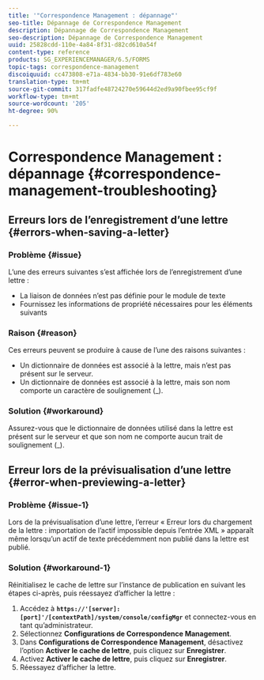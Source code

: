 ```yaml
---
title: '"Correspondence Management : dépannage"'
seo-title: Dépannage de Correspondence Management
description: Dépannage de Correspondence Management
seo-description: Dépannage de Correspondence Management
uuid: 25828cdd-110e-4a84-8f31-d82cd610a54f
content-type: reference
products: SG_EXPERIENCEMANAGER/6.5/FORMS
topic-tags: correspondence-management
discoiquuid: cc473808-e71a-4834-bb30-91e6df783e60
translation-type: tm+mt
source-git-commit: 317fadfe48724270e59644d2ed9a90fbee95cf9f
workflow-type: tm+mt
source-wordcount: '205'
ht-degree: 90%

---
```



# Correspondence Management : dépannage {#correspondence-management-troubleshooting}

## Erreurs lors de l’enregistrement d’une lettre {#errors-when-saving-a-letter}

### Problème {#issue}

L’une des erreurs suivantes s’est affichée lors de l’enregistrement d’une lettre :

* La liaison de données n’est pas définie pour le module de texte
* Fournissez les informations de propriété nécessaires pour les éléments suivants

### Raison {#reason}

Ces erreurs peuvent se produire à cause de l’une des raisons suivantes :

* Un dictionnaire de données est associé à la lettre, mais n’est pas présent sur le serveur.
* Un dictionnaire de données est associé à la lettre, mais son nom comporte un caractère de soulignement (_).

### Solution {#workaround}

Assurez-vous que le dictionnaire de données utilisé dans la lettre est présent sur le serveur et que son nom ne comporte aucun trait de soulignement (_).

## Erreur lors de la prévisualisation d’une lettre {#error-when-previewing-a-letter}

### Problème {#issue-1}

Lors de la prévisualisation d’une lettre, l’erreur « Erreur lors du chargement de la lettre : importation de l’actif impossible depuis l’entrée XML » apparaît même lorsqu’un actif de texte précédemment non publié dans la lettre est publié.

### Solution  {#workaround-1}

Réinitialisez le cache de lettre sur l’instance de publication en suivant les étapes ci-après, puis réessayez d’afficher la lettre :

1. Accédez à **`https://'[server]:[port]'/[contextPath]/system/console/configMgr`** et connectez-vous en tant qu’administrateur.
1. Sélectionnez **Configurations de Correspondence Management**.
1. Dans **Configurations de Correspondence Management**, désactivez l’option **Activer le cache de lettre**, puis cliquez sur **Enregistrer**.
1. Activez **Activer le cache de lettre**, puis cliquez sur **Enregistrer**.
1. Réessayez d’afficher la lettre.

